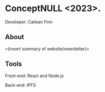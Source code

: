 # ConceptNULL <2023>.

Developer: Cailean Finn

## About

<(insert summary of website/newsletter)>

## Tools

Front-end: React and Node.js

Back-end: IPFS

